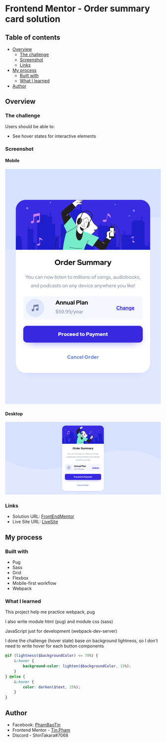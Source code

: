 # Frontend Mentor - Order summary card solution

## Table of contents

-   [Overview](#overview)
    -   [The challenge](#the-challenge)
    -   [Screenshot](#screenshot)
    -   [Links](#links)
-   [My process](#my-process)
    -   [Built with](#built-with)
    -   [What I learned](#what-i-learned)
-   [Author](#author)

## Overview

### The challenge

Users should be able to:

-   See hover states for interactive elements

### Screenshot

#### Mobile

![Mobile](./screenshots/mobile.png)

#### Desktop

![Desktop](./screenshots/desktop.png)

### Links

-   Solution URL: [FrontEndMentor](https://www.frontendmentor.io/solutions/responsive-sass-pug-and-webpack-Yp5a0weQ3)
-   Live Site URL: [LiveSite](https://dazzling-torvalds-2f718a.netlify.app/)

## My process

### Built with

-   Pug
-   Sass
-   Grid
-   Flexbox
-   Mobile-first workflow
-   Webpack

### What I learned

This project help me practice webpack, pug

I also write module html (pug) and module css (sass)

JavaScript just for development (webpack-dev-server)

I done the challenge (hover state) base on background lightness, so I don't need to write hover for each button components

```scss
@if (lightness($backgroundColor) <= 70%) {
	&:hover {
		background-color: lighten($backgroundColor, 15%);
	}
} @else {
	&:hover {
		color: darken($text, 15%);
	}
}
```

## Author

-   Facebook: [PhamBaoTin]()
-   Frontend Mentor - [Tin.Pham](https://www.frontendmentor.io/profile/tin-pham)
-   Discord - ShinTakara#7068
